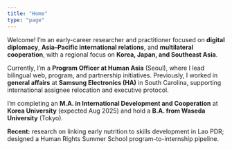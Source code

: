```yaml
---
title: "Home"
type: "page"
---
```


Welcome! I’m an early-career researcher and practitioner focused on **digital diplomacy**, **Asia–Pacific international relations**, and **multilateral cooperation**, with a regional focus on **Korea, Japan, and Southeast Asia**.

Currently, I’m a **Program Officer at Human Asia** (Seoul), where I lead bilingual web, program, and partnership initiatives. Previously, I worked in **general affairs** at **Samsung Electronics (HA)** in South Carolina, supporting international assignee relocation and executive protocol.

I’m completing an **M.A. in International Development and Cooperation** at **Korea University** (expected Aug 2025) and hold a **B.A. from Waseda University** (Tokyo).

**Recent:** research on linking early nutrition to skills development in Lao PDR; designed a Human Rights Summer School program-to-internship pipeline.
